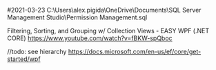 ﻿#2021-03-23
C:\Users\alex.pigida\OneDrive\Documents\SQL Server Management Studio\Permission Management.sql

Filtering, Sorting, and Grouping w/ Collection Views - EASY WPF (.NET CORE)  https://www.youtube.com/watch?v=fBKW-spQboc

//todo: see hierarchy https://docs.microsoft.com/en-us/ef/core/get-started/wpf
